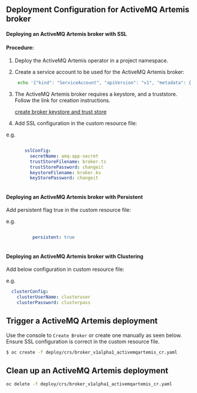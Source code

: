 
## Deployment Configuration for ActiveMQ Artemis broker 
 
#### Deploying an ActiveMQ Artemis broker with SSL 

#### Procedure:

1. Deploy the ActiveMQ Artemis operator in a project namespace.

2. Create a service account to be used for the ActiveMQ Artemis broker:

   ```bash
    echo '{"kind": "ServiceAccount", "apiVersion": "v1", "metadata": {"name": "amq-service-account"}}' | oc create -f -
   ```

3. The ActiveMQ Artemis broker requires a keystore, and a truststore. Follow the link for creation instructions.

   [create broker keystore and trust store ](https://access.redhat.com/documentation/en-us/red_hat_amq/7.2/html-single/deploying_amq_broker_on_openshift_container_platform/index#configuring-ssl_broker-ocp)

4. Add SSL configuration in the custom resource file:

e.g.

   ```yaml

          sslConfig:
            secretName: amq-app-secret
            trustStoreFilename: broker.ts
            trustStorePassword: changeit
            keystoreFilename: broker.ks
            keyStorePassword: changeit
    
 ```


 
#### Deploying an ActiveMQ Artemis broker with Persistent

 Add persistent flag true in the custom resource file:
 
e.g.

```yaml

          persistent: true
    
 ```

#### Deploying an ActiveMQ Artemis broker with Clustering

Add below configuration in custom resource file:
 
e.g.

```yaml
  clusterConfig:
    clusterUserName: clusteruser
    clusterPassword: clusterpass
 ```

## Trigger a ActiveMQ Artemis deployment

Use the console to `Create Broker` or create one manually as seen below. Ensure SSL configuration is correct in the
custom resource file.

```bash
$ oc create -f deploy/crs/broker_v1alpha1_activemqartemis_cr.yaml
```

## Clean up an ActiveMQ Artemis deployment

```bash
oc delete -f deploy/crs/broker_v1alpha1_activemqartemis_cr.yaml
```

